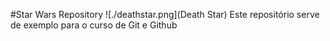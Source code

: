 #Star Wars Repository
![./deathstar.png](Death Star)
Este repositório serve de exemplo para o curso de Git e Github
